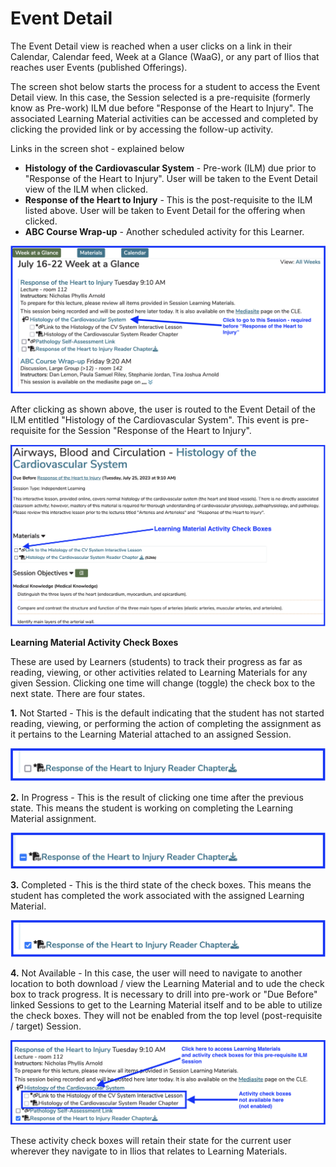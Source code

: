 # Event Detail

The Event Detail view is reached when a user clicks on a link in their Calendar, Calendar feed, Week at a Glance (WaaG), or any part of Ilios that reaches user Events (published Offerings).

The screen shot below starts the process for a student to access the Event Detail view. In this case, the Session selected is a pre-requisite (formerly know as Pre-work) ILM due before "Response of the Heart to Injury". The associated Learning Material activities can be accessed and completed by clicking the provided link or by accessing the follow-up activity.

Links in the screen shot - explained below

* **Histology of the Cardiovascular System** - Pre-work (ILM) due prior to "Response of the Heart to Injury". User will be taken to the Event Detail view of the ILM when clicked.
* **Response of the Heart to Injury** - This is the post-requisite to the ILM listed above. User will be taken to Event Detail for the offering when clicked.
* **ABC Course Wrap-up** - Another scheduled activity for this Learner.

![Updated Event Detail](../images/event_detail/updated_event_detail.png)

After clicking as shown above, the user is routed to the Event Detail of the ILM entitled "Histology of the Cardiovascular System". This event is pre-requisite for the Session "Response of the Heart to Injury".

![ILM Event View - due before ...](../images/event_detail/ILM_detail_pre_work.png)

**Learning Material Activity Check Boxes**

These are used by Learners (students) to track their progress as far as reading, viewing, or other activities related to Learning Materials for any given Session. Clicking one time will change (toggle) the check box to the next state. There are four states. 

**1.** Not Started - This is the default indicating that the student has not started reading, viewing, or performing the action of completing the assignment as it pertains to the Learning Material attached to an assigned Session.

![Not started yet (initial state)](../images/event_detail/not_started.png)

**2.** In Progress - This is the result of clicking one time after the previous state. This means the student is working on completing the Learning Material assignment.

![In progress](../images/event_detail/in_progress.png)

**3.** Completed - This is the third state of the check boxes. This means the student has completed the work associated with the assigned Learning Material. 

![Completed](../images/event_detail/completed.png)


**4.** Not Available - In this case, the user will need to navigate to another location to both download / view the Learning Material and to ude the check box to track progress. It is necessary to drill into pre-work or "Due Before" linked Sessions to get to the Learning Material itself and to be able to utilize the check boxes. They will not be enabled from the top level (post-requisite / target) Session.

![Not available](../images/event_detail/not_available.png)

These activity check boxes will retain their state for the current user wherever they navigate to in Ilios that relates to Learning Materials.